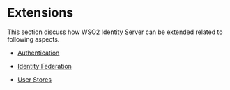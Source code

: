 # Extensions

This section discuss how WSO2 Identity Server can be extended related to following aspects.

- [Authentication]({{base_path}}/references/extend/authentication/oauth2/write-a-custom-oauth-2.0-grant-type)

- [Identity Federation]({{base_path}}/references/extend/federation/write-a-custom-federated-authenticator)

- [User Stores]({{base_path}}/references/extend/user-stores/write-a-custom-user-store-manager)